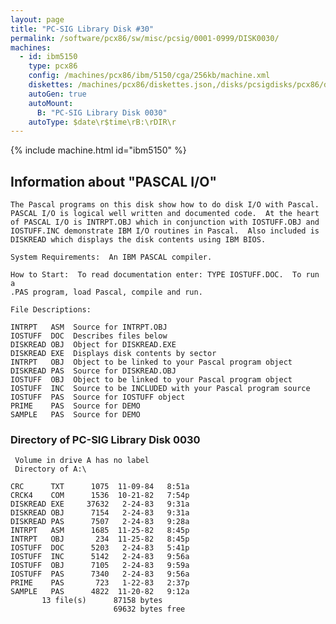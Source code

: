 ```yaml
---
layout: page
title: "PC-SIG Library Disk #30"
permalink: /software/pcx86/sw/misc/pcsig/0001-0999/DISK0030/
machines:
  - id: ibm5150
    type: pcx86
    config: /machines/pcx86/ibm/5150/cga/256kb/machine.xml
    diskettes: /machines/pcx86/diskettes.json,/disks/pcsigdisks/pcx86/diskettes.json
    autoGen: true
    autoMount:
      B: "PC-SIG Library Disk 0030"
    autoType: $date\r$time\rB:\rDIR\r
---
```


{% include machine.html id="ibm5150" %}

## Information about "PASCAL I/O"

    The Pascal programs on this disk show how to do disk I/O with Pascal.
    PASCAL I/O is logical well written and documented code.  At the heart
    of PASCAL I/O is INTRPT.OBJ which in conjunction with IOSTUFF.OBJ and
    IOSTUFF.INC demonstrate IBM I/O routines in Pascal.  Also included is
    DISKREAD which displays the disk contents using IBM BIOS.
    
    System Requirements:  An IBM PASCAL compiler.
    
    How to Start:  To read documentation enter: TYPE IOSTUFF.DOC.  To run a
    .PAS program, load Pascal, compile and run.
    
    File Descriptions:
    
    INTRPT   ASM  Source for INTRPT.OBJ
    IOSTUFF  DOC  Describes files below
    DISKREAD OBJ  Object for DISKREAD.EXE
    DISKREAD EXE  Displays disk contents by sector
    INTRPT   OBJ  Object to be linked to your Pascal program object
    DISKREAD PAS  Source for DISKREAD.OBJ
    IOSTUFF  OBJ  Object to be linked to your Pascal program object
    IOSTUFF  INC  Source to be INCLUDED with your Pascal program source
    IOSTUFF  PAS  Source for IOSTUFF object
    PRIME    PAS  Source for DEMO
    SAMPLE   PAS  Source for DEMO

### Directory of PC-SIG Library Disk 0030

     Volume in drive A has no label
     Directory of A:\

    CRC      TXT      1075  11-09-84   8:51a
    CRCK4    COM      1536  10-21-82   7:54p
    DISKREAD EXE     37632   2-24-83   9:31a
    DISKREAD OBJ      7154   2-24-83   9:31a
    DISKREAD PAS      7507   2-24-83   9:28a
    INTRPT   ASM      1685  11-25-82   8:45p
    INTRPT   OBJ       234  11-25-82   8:45p
    IOSTUFF  DOC      5203   2-24-83   5:41p
    IOSTUFF  INC      5142   2-24-83   9:56a
    IOSTUFF  OBJ      7105   2-24-83   9:59a
    IOSTUFF  PAS      7340   2-24-83   9:56a
    PRIME    PAS       723   1-22-83   2:37p
    SAMPLE   PAS      4822  11-20-82   9:12a
           13 file(s)      87158 bytes
                           69632 bytes free
